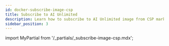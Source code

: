 ```yaml
---
id: docker-subscribe-image-csp
title: Subscribe to AI Unlimited
description: Learn how to subscribe to AI Unlimited image from CSP marketplace.
sidebar_position: 3
---
```


import MyPartial from '/_partials/_subscribe-image-csp.mdx';

<MyPartial />